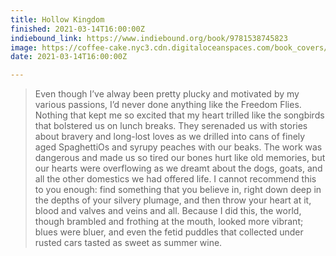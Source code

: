 ```yaml
---
title: Hollow Kingdom
finished: 2021-03-14T16:00:00Z
indiebound_link: https://www.indiebound.org/book/9781538745823
image: https://coffee-cake.nyc3.cdn.digitaloceanspaces.com/book_covers/2021/hollow-kingdom.webp
date: 2021-03-14T16:00:00Z

---
```

> Even though I’ve alway been pretty plucky and motivated by my various passions, I’d never done anything like the Freedom Flies. Nothing that kept me so excited that my heart trilled like the songbirds that bolstered us on lunch breaks. They serenaded us with stories about bravery and  long-lost loves as we drilled into cans of finely aged SpaghettiOs and syrupy peaches with our beaks. The work was dangerous and made us so tired our bones hurt like old memories, but our hearts were overflowing as we dreamt about the dogs, goats, and all the other domestics we had offered life. I cannot recommend this to you enough: find something that you believe in, right down deep in the depths of your silvery plumage, and then throw your heart at it, blood and valves and veins and all. Because I did this, the world, though brambled and frothing at the mouth, looked more vibrant; blues were bluer, and even the fetid puddles that collected under rusted cars tasted as sweet as summer wine.